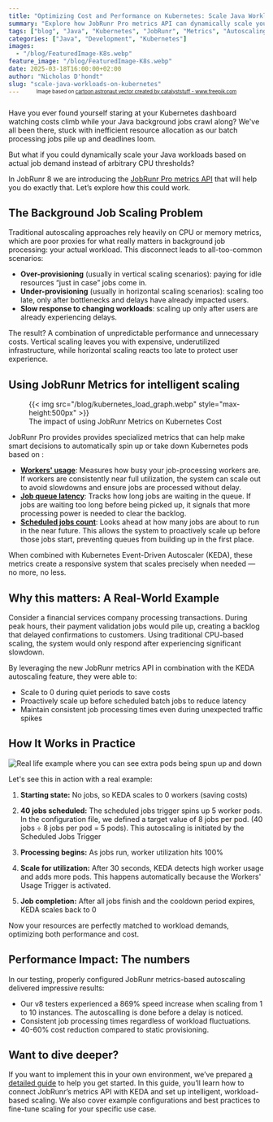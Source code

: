 ```yaml
---
title: "Optimizing Cost and Performance on Kubernetes: Scale Java Workloads with JobRunr Metrics"
summary: "Explore how JobRunr Pro metrics API can dynamically scale your Java workloads on Kubernetes to optimize cost and performance."
tags: ["blog", "Java", "Kubernetes", "JobRunr", "Metrics", "Autoscaling"]
categories: ["Java", "Development", "Kubernetes"]
images:
  - "/blog/FeaturedImage-K8s.webp"
feature_image: "/blog/FeaturedImage-K8s.webp"
date: 2025-03-18T16:00:00+02:00
author: "Nicholas D'hondt"
slug: "scale-java-workloads-on-kubernetes"
---
```

<div style="text-align: center;margin: -2em 0 2em;">
<small style="font-size: 70%;">Image based on <a href='https://www.freepik.com/vectors/cartoon-astronaut'>cartoon astronaut vector created by catalyststuff - www.freepik.com</a></small>
</div>

Have you ever found yourself staring at your Kubernetes dashboard watching costs climb while your Java background jobs crawl along? We've all been there, stuck with inefficient resource allocation as our batch processing jobs pile up and deadlines loom.  

But what if you could dynamically scale your Java workloads based on actual job demand instead of arbitrary CPU thresholds? 

In JobRunr 8 we are introducing the [JobRunr Pro metrics API](/en/guides/advanced/k8s-autoscaling/#jobrunr-pro-metrics-api) that will help you do exactly that. Let’s explore how this could work.

## The Background Job Scaling Problem
Traditional autoscaling approaches rely heavily on CPU or memory metrics, which are poor proxies for what really matters in background job processing: your actual workload. This disconnect leads to all-too-common scenarios:
- **Over-provisioning** (usually in vertical scaling scenarios): paying for idle resources “just in case” jobs come in.
- **Under-provisioning** (usually in horizontal scaling scenarios): scaling too late, only after bottlenecks and delays have already impacted users.
- **Slow response to changing workloads**: scaling up only after users are already experiencing delays.

The result? A combination of unpredictable performance and unnecessary costs. Vertical scaling leaves you with expensive, underutilized infrastructure, while horizontal scaling reacts too late to protect user experience.

## Using JobRunr Metrics for intelligent scaling
<figure>
    {{< img src="/blog/kubernetes_load_graph.webp" style="max-height:500px" >}}
    <figcaption>The impact of using JobRunr Metrics on Kubernetes Cost</figcaption>
</figure>

JobRunr Pro provides provides specialized metrics that can help make smart decisions to automatically spin up or take down Kubernetes pods based on :
- [**Workers' usage**](/en/guides/advanced/k8s-autoscaling/#workers-usage): Measures how busy your job-processing workers are. If workers are consistently near full utilization, the system can scale out to avoid slowdowns and ensure jobs are processed without delay.
- [**Job queue latency**](/en/guides/advanced/k8s-autoscaling/#enqueued-jobs-metrics): Tracks how long jobs are waiting in the queue. If jobs are waiting too long before being picked up, it signals that more processing power is needed to clear the backlog.
- [**Scheduled jobs count**](/en/guides/advanced/k8s-autoscaling/#scheduled-jobs-metrics): Looks ahead at how many jobs are about to run in the near future. This allows the system to proactively scale up before those jobs start, preventing queues from building up in the first place.

When combined with Kubernetes Event-Driven Autoscaler (KEDA), these metrics create a responsive system that scales precisely when needed — no more, no less.

## Why this matters: A Real-World Example
Consider a financial services company processing transactions. During peak hours, their payment validation jobs would pile up, creating a backlog that delayed confirmations to customers. Using traditional CPU-based scaling, the system would only respond after experiencing significant slowdown.  

By leveraging the new JobRunr metrics API in combination with the KEDA autoscaling feature, they were able to:
- Scale to 0 during quiet periods to save costs
- Proactively scale up before scheduled batch jobs to reduce latency
- Maintain consistent job processing times even during unexpected traffic spikes

## How It Works in Practice
![](/blog/k8s-background.gif "Real life example where you can see extra pods being spun up and down")

Let's see this in action with a real example:

1. **Starting state:** No jobs, so KEDA scales to 0 workers (saving costs)

2. **40 jobs scheduled:** The scheduled jobs trigger spins up 5 worker pods. In the configuration file, we defined a target value of 8 jobs per pod. (40 jobs ÷ 8 jobs per pod = 5 pods). This autoscaling is initiated by the Scheduled Jobs Trigger

3. **Processing begins:** As jobs run, worker utilization hits 100%

4. **Scale for utilization:** After 30 seconds, KEDA detects high worker usage and adds more pods. This happens automatically because the Workers' Usage Trigger is activated.

5. **Job completion:** After all jobs finish and the cooldown period expires, KEDA scales back to 0

Now your resources are perfectly matched to workload demands, optimizing both performance and cost.

## Performance Impact: The numbers
In our testing, properly configured JobRunr metrics-based autoscaling delivered impressive results:
- Our v8 testers experienced a 869% speed increase when scaling from 1 to 10 instances. The autoscalling is done before a delay is noticed. 
- Consistent job processing times regardless of workload fluctuations.
- 40-60% cost reduction compared to static provisioning.

## Want to dive deeper?
If you want to implement this in your own environment, we’ve prepared [a detailed guide](/en/guides/advanced/k8s-autoscaling/) to help you get started. In this guide, you’ll learn how to connect JobRunr’s metrics API with KEDA and set up intelligent, workload-based scaling. We also cover example configurations and best practices to fine-tune scaling for your specific use case.